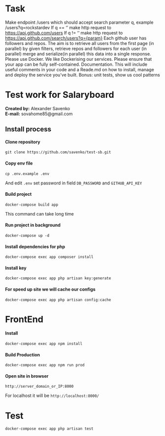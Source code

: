 # Task
Make endpoint /users which should accept search parameter q, example /users?q=rockstardev
If q == ‘’ make http request to https://api.github.com/users 
If q != ‘’ make http request to  https://api.github.com/search/users?q={param}
Each github user has followers and repos. The aim is to retrieve all users from the first page (in parallel) by given filters, retrieve repos and followers for each user (in parallel) merge and serialize(in parallel) this data into a single response. 
Please use Docker. We like Dockerising our services. Please ensure that your app can be fully self-contained.
Documentation. This will include useful comments in your code and a Reade.md on how to install, manage and deploy the service you've built.
Bonus: unit tests, show us cool patterns


# Test work for Salaryboard

<p>
<strong>Created by:</strong> Alexander Savenko<br/>
<strong>E-mail:</strong> sovahome85@gmail.com
</p>

## Install process

#### Clone repository
```
git clone https://github.com/savenko/test-sb.git
```

#### Copy env file
```
cp .env.example .env
```
And edit `.env` set password in field ``DB_PASSWORD`` and ``GITHUB_API_KEY``

#### Build project
````
docker-compose build app
````
This command can take long time

#### Run project in background

```
docker-compose up -d
```

#### Install dependencies for php
```
docker-compose exec app composer install
```

#### Install key
```
docker-compose exec app php artisan key:generate
```

#### For speed up site we will cache our configs
```
docker-compose exec app php artisan config:cache
```

# FrontEnd
#### Install
```
docker-compose exec app npm install
```

#### Build Production
```
docker-compose exec app npm run prod
```

#### Open site in browser

```
http://server_domain_or_IP:8000
```
For localhost it will be ``http://localhost:8000/``

# Test
``
docker-compose exec app php artisan test
``

